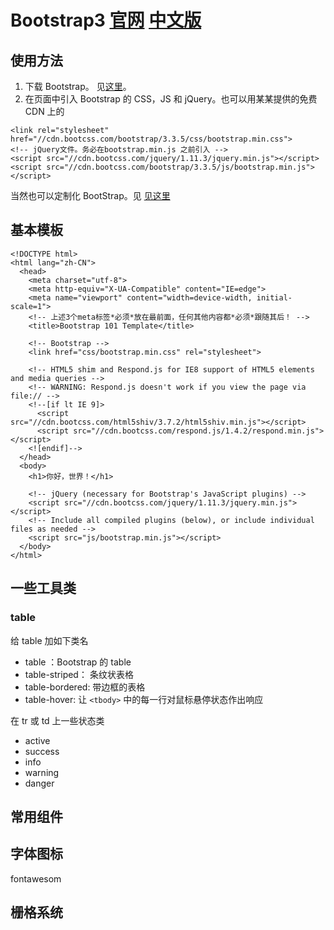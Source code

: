 # Bootstrap3 [官网](http://getbootstrap.com/) [中文版](http://v3.bootcss.com/)
## 使用方法
1. 下载 Bootstrap。 见[这里](http://v3.bootcss.com/getting-started/)。
1. 在页面中引入 Bootstrap 的 CSS，JS 和 jQuery。也可以用某某提供的免费 CDN 上的

```
<link rel="stylesheet" href="//cdn.bootcss.com/bootstrap/3.3.5/css/bootstrap.min.css">
<!-- jQuery文件。务必在bootstrap.min.js 之前引入 -->
<script src="//cdn.bootcss.com/jquery/1.11.3/jquery.min.js"></script>
<script src="//cdn.bootcss.com/bootstrap/3.3.5/js/bootstrap.min.js"></script>
```

当然也可以定制化 BootStrap。见 [见这里](http://v3.bootcss.com/customize/)

## 基本模板
```
<!DOCTYPE html>
<html lang="zh-CN">
  <head>
    <meta charset="utf-8">
    <meta http-equiv="X-UA-Compatible" content="IE=edge">
    <meta name="viewport" content="width=device-width, initial-scale=1">
    <!-- 上述3个meta标签*必须*放在最前面，任何其他内容都*必须*跟随其后！ -->
    <title>Bootstrap 101 Template</title>

    <!-- Bootstrap -->
    <link href="css/bootstrap.min.css" rel="stylesheet">

    <!-- HTML5 shim and Respond.js for IE8 support of HTML5 elements and media queries -->
    <!-- WARNING: Respond.js doesn't work if you view the page via file:// -->
    <!--[if lt IE 9]>
      <script src="//cdn.bootcss.com/html5shiv/3.7.2/html5shiv.min.js"></script>
      <script src="//cdn.bootcss.com/respond.js/1.4.2/respond.min.js"></script>
    <![endif]-->
  </head>
  <body>
    <h1>你好，世界！</h1>

    <!-- jQuery (necessary for Bootstrap's JavaScript plugins) -->
    <script src="//cdn.bootcss.com/jquery/1.11.3/jquery.min.js"></script>
    <!-- Include all compiled plugins (below), or include individual files as needed -->
    <script src="js/bootstrap.min.js"></script>
  </body>
</html>
```

## 一些工具类
### table
给 table 加如下类名
* table ：Bootstrap 的 table
* table-striped： 条纹状表格
* table-bordered: 带边框的表格
* table-hover: 让 `<tbody>` 中的每一行对鼠标悬停状态作出响应

在 tr 或 td 上一些状态类
* active
* success
* info
* warning
* danger

## 常用组件

## 字体图标
fontawesom

## 栅格系统


